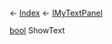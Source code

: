 ← [Index](Api-Index) ← [IMyTextPanel](Sandbox.ModAPI.Ingame.IMyTextPanel)

[bool](System.Boolean) ShowText